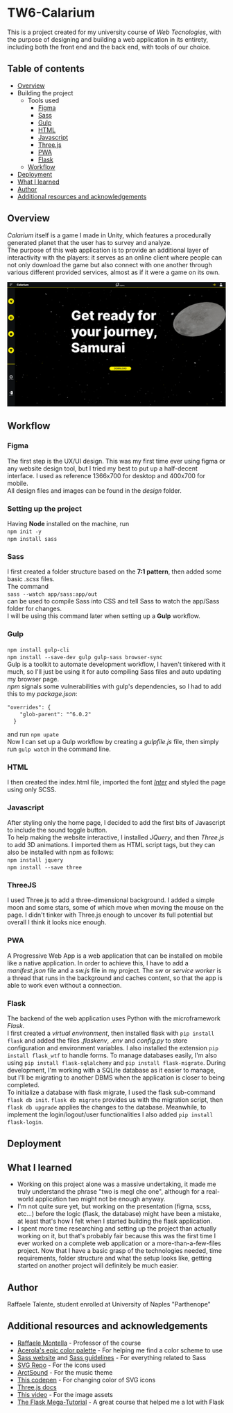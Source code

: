 # TW6-Calarium
This is a project created for my university course of _Web Tecnologies_, with the purpose of designing and building
a web application in its entirety, including both the front end and the back end, with tools of our choice.

## Table of contents

- [Overview](#overview)
- Building the project
  - Tools used
      - [Figma](#figma)
      - [Sass](#sass)
      - [Gulp](#gulp)
      - [HTML](#html)
      - [Javascript](#javascript)
      - [Three.js](#threejs)
      - [PWA](#pwa)
      - [Flask](#flask)
  - [Workflow](#workflow)
- [Deployment](#deployment)
- [What I learned](#what-i-learned)
- [Author](#author)
- [Additional resources and acknowledgements](#additional-resources-and-acknowledgements)


## Overview
_Calarium_ itself is a game I made in Unity, which features a procedurally generated planet that
the user has to survey and analyze.\
The purpose of this web application is to provide an additional layer of interactivity with the players: 
it serves as an online client where people can not only download the game but also connect with one another through
various different provided services, almost as if it were a game on its own.

<img src="./design/img/home.png" width="700"/>


## Workflow


### Figma
The first step is the UX/UI design.
This was my first time ever using figma or any website design tool, but I tried my best to put up a half-decent interface.
I used as reference 1366x700 for desktop and 400x700 for mobile.\
All design files and images can be found in the _design_ folder.

### Setting up the project
Having **Node** installed on the machine, run\
```npm init -y```\
```npm install sass```

### Sass
I first created a folder structure based on the **7:1 pattern**, then added some basic _.scss_ files.\
The command\
```sass --watch app/sass:app/out```\
can be used to compile Sass into CSS and tell Sass to watch 
the app/Sass folder for changes.\
I will be using this command later when setting up a **Gulp** workflow.

### Gulp
```npm install gulp-cli```\
```npm install --save-dev gulp gulp-sass browser-sync```\
Gulp is a toolkit to automate development workflow, I haven't tinkered with it much, so I'll just be using it for
auto compiling Sass files and auto updating my browser page.\
_npm_ signals some vulnerabilities with gulp's dependencies, so I had to add this to my _package.json_:
```
"overrides": {
    "glob-parent": "^6.0.2"
  }
```
and run ```npm upate```\
Now I can set up a Gulp workflow by creating a _gulpfile.js_ file, then simply run ```gulp watch``` in the command line.

### HTML
I then created the index.html file, imported the font [_Inter_](https://fonts.google.com/specimen/Inter) and styled the page using only SCSS.

### Javascript
After styling only the home page, I decided to add the first bits of Javascript to include the sound toggle button.\
To help making the website interactive, I installed _JQuery_, and then _Three.js_ to add 3D animations.
I imported them as HTML script tags, but they can also be installed with npm as follows:\
```npm install jquery```\
```npm install --save three```

### ThreeJS
I used Three.js to add a three-dimensional background. I added a simple moon and some stars, some of which
move when moving the mouse on the page. I didn't tinker with Three.js enough to uncover its full potential but
overall I think it looks nice enough.

### PWA
A Progressive Web App is a web application that can be installed on mobile like a native application.
In order to achieve this, I have to add a _manifest.json_ file and a _sw.js_ file in my project.
The _sw_ or _service worker_ is a thread that runs in the background and caches content, so that the app is able
to work even without a connection.

### Flask
The backend of the web application uses Python with the microframework _Flask_.\
I first created a _virtual environment_, then installed flask with ```pip install flask```
and added the files _.flaskenv_, _.env_ and _config.py_ to store configuration and environment variables.
I also installed the extension ```pip install flask_wtf``` to handle forms.
To manage databases easily, I'm also using ```pip install flask-sqlalchemy``` and ```pip install flask-migrate```.
During development, I'm working with a SQLite database as it easier to manage, but I'll be migrating to another
DBMS when the application is closer to being completed.\
To initialize a database with flask migrate, I used the flask sub-command ```flask db init```. 
```flask db migrate``` provides us with the migration script, then ```flask db upgrade``` applies the changes to 
the database. Meanwhile, to implement the login/logout/user functionalities I also added ```pip install flask-login```.


## Deployment


## What I learned
- Working on this project alone was a massive undertaking, it made me truly understand the phrase
"two is megl che one", although for a real-world application two might not be enough anyway.
- I'm not quite sure yet, but working on the presentation (figma, scss, etc...) before the logic (flask, the database)
might have been a mistake, at least that's how I felt when I started building the flask application.
- I spent more time researching and setting up the project than actually working on it, but that's probably fair because
this was the first time I ever worked on a complete web application or a more-than-a-few-files project. 
Now that I have a basic grasp of the technologies needed, time requirements, folder structure and what the setup 
looks like, getting started on another project will definitely be much easier.


## Author
Raffaele Talente, student enrolled at University of Naples "Parthenope"


## Additional resources and acknowledgements
- [Raffaele Montella](https://github.com/raffmont) - Professor of the course
- [Acerola's epic color palette](https://acerola.gg/colors.html) - For helping me find a color scheme to use
- [Sass website](https://sass-lang.com/guide/) and [Sass guidelines](https://sass-guidelin.es/) - For everything related to Sass
- [SVG Repo](https://www.svgrepo.com/) - For the icons used
- [ArctSound](https://pixabay.com/music/main-title-sci-fi-cyberpunk-trailer-110587/) - For the music theme
- [This codepen](https://codepen.io/sosuke/pen/Pjoqqp) - For changing color of SVG icons
- [Three.js docs](https://threejs.org/docs/)
- [This video](https://www.youtube.com/watch?v=Q7AOvWpIVHU) - For the image assets
- [The Flask Mega-Tutorial](https://blog.miguelgrinberg.com/post/the-flask-mega-tutorial-part-i-hello-world) - A great course that helped me a lot with Flask